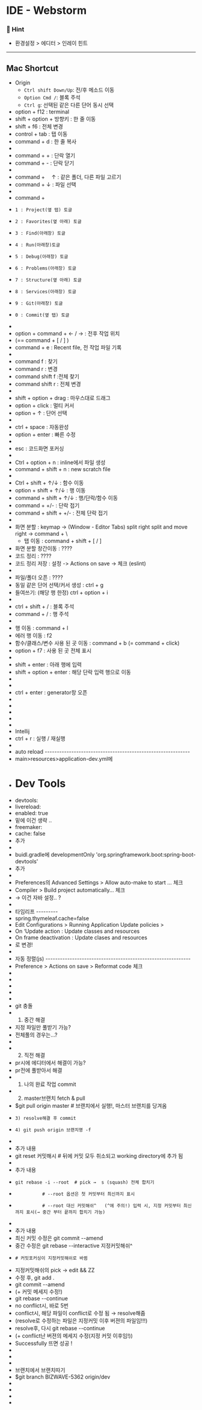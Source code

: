 # IDE - Webstorm

### 🦋 Hint

- 환경설정 > 에디터 > 인레이 힌트

---

## Mac Shortcut

- Origin
  - `Ctrl shift Down/Up`: 전/후 메소드 이동
  - `Option Cmd /`: 블록 주석
  - `Ctrl g`: 선택된 같은 다른 단어 동시 선택
- option + f12 : terminal
- shift + option + 방향키 : 한 줄 이동
- shift + f6 : 전체 변경
- control + tab : 탭 이동
- command + d : 한 줄 복사
-
- command + + : 단락 열기
- command + - : 단락 닫기
-
- command +　 ↑ : 같은 폴더, 다른 파일 고르기
- command + ↓ : 파일 선택
-
- command +
-     1 : Project(옆 탭) 토글
-     2 : Favorites(옆 아래) 토글
-     3 : Find(아래창) 토글
-     4 : Run(아래창)토글
-     5 : Debug(아래창) 토글
-     6 : Problems(아래창) 토글
-     7 : Structure(옆 아래) 토글
-     8 : Services(아래창) 토글
-     9 : Git(아래창) 토글
-     0 : Commit(옆 탭) 토글
-
- option + command + ← / → : 전후 작업 위치
- (== command + [ / ] )
- command + e : Recent file, 전 작업 파일 기록
-
- command f : 찾기
- command r : 변경
- command shift f :전체 찾기
- command shift r : 전체 변경
-
- shift + option + drag : 마우스대로 드래그
- option + click : 멀티 커서
- option + ↑ : 단어 선택
-
- ctrl + space : 자동완성
- option + enter : 빠른 수정
-
- esc : 코드화면 포커싱
-
- Ctrl + option + n : inline에서 파일 생성
- command + shift + n : new scratch file
-
- Ctrl + shift + ↑/↓ : 함수 이동
- option + shift + ↑/↓ : 행 이동
- command + shift + ↑/↓ : 행/단락/함수 이동
- command + +/- : 단락 접기
- command + shift + +/- : 전체 단락 접기
-
- 화면 분할 : keymap -> (Window - Editor Tabs) split right split and move right -> command + \
  - 탭 이동 : command + shift + [ / ]
- 화면 분할 창간이동 : ????
- 코드 정리 : ????
- 코드 정리 저장 : 설정 -> Actions on save -> 체크 (eslint)
-
- 파일/폴더 오픈 : ????
- 동일 같은 단어 선택/커서 생성 : ctrl + g
- 들여쓰기: (해당 행 한정) ctrl + option + i
-
- ctrl + shift + / : 블록 주석
- command + / : 행 주석
-
- 행 이동 : command + l
- 에러 행 이동 : f2
- 함수/클래스/변수 사용 된 곳 이동 : command + b (= command + click)
- option + f7 : 사용 된 곳 전체 표시
-
- shift + enter : 아래 행에 입력
- shift + option + enter : 해당 단락 입력 행으로 이동
-
-
- ctrl + enter : generator창 오픈
-
-
-
-
-
- Intellij
- ctrl + r : 실행 / 재실행
-
- auto reload ------------------------------------------------------------
- main>resources>application-dev.yml에
- # Dev Tools
- devtools:
- livereload:
- enabled: true
- 밑에 이건 생략 ..
- freemaker:
- cache: false
- 추가
-
- buidl.gradle에 developmentOnly 'org.springframework.boot:spring-boot-devtools'
- 추가
-
- Preferences의 Advanced Settings > Allow auto-make to start … 체크
- Compiler > Build project automatically… 체크
- → 이건 자바 설정.. ?
-
- 타임리프 ---------
- spring.thymeleaf.cache=false
- Edit Configurations > Running Application Update policies >
- On ‘Update action : Update classes and resources
- On frame deactivation : Update clases and resources
- 로 변경!
-
- 자동 정렬(js) ------------------------------------------------------------
- Preference > Actions on save > Reformat code 체크
-
-
-
-
-
- git 충돌
- 1. 중간 해결
- 지정 파일만 풀받기 가능?
- 전체풀의 경우는…?
-
- 2. 직전 해결
- pr시에 에디터에서 해결이 가능?
- pr전에 풀받아서 해결
- 1. 나의 완료 작업 commit
- 2. master브랜치 fetch & pull
- $git pull origin master # 브랜치에서 실행!, 마스터 브랜치를 당겨옴
-     3) resolve해결 후 commit
-     4) git push origin 브랜치명 -f
-
- 추가 내용
- git reset 커밋해시 # 뒤에 커밋 모두 취소되고 working directory에 추가 됨
-
- 추가 내용
-     git rebase -i --root 	# pick →  s (squash) 전체 합치기
-     			# --root 옵션은 첫 커밋부터 최신까지 표시
-     			# --root 대신 커밋해쉬^   (^에 주의!) 입력 시, 지정 커밋부터 최신까지 표시(→ 중간 부터 끝까지 합치기 가능)
-
- 추가 내용
- 최신 커밋 수정은 git commit --amend
- 중간 수정은 git rebase --interactive 지정커밋해쉬^
-     # 커밋포커싱이 지정커밋해쉬로 바뀜
- 지정커밋해쉬의 pick → edit && ZZ
- 수정 후, git add .
- git commit --amend
- (+ 커밋 메세지 수정!)
- git rebase --continue
- no conflict시, 바로 5번
- conflict시, 해당 파일이 conflict로 수정 됨 → resolve해줌
- (resolve로 수정하는 파일은 지정커밋 이후 버젼의 파일임!!!)
- resolve후, 다시 git rebase --continue
- (+ conflict난 버젼의 메세지 수정(지정 커밋 이후임!))
- Successfully 뜨면 성공 !
-
-
-
- 브랜치에서 브랜치따기
- $​​git branch BIZWAVE-5362 origin/dev
-
-
-
-
